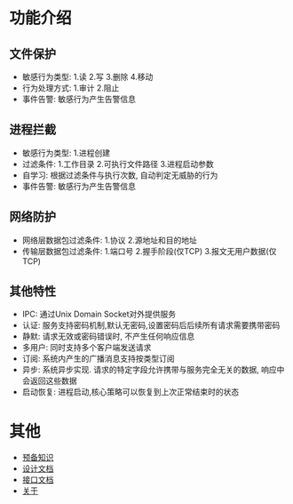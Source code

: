 # 功能介绍

## 文件保护

* 敏感行为类型: 1.读 2.写 3.删除 4.移动
* 行为处理方式: 1.审计 2.阻止
* 事件告警: 敏感行为产生告警信息

## 进程拦截

* 敏感行为类型: 1.进程创建
* 过滤条件: 1.工作目录 2.可执行文件路径 3.进程启动参数
* 自学习: 根据过滤条件与执行次数, 自动判定无威胁的行为
* 事件告警: 敏感行为产生告警信息

## 网络防护

* 网络层数据包过滤条件: 1.协议 2.源地址和目的地址
* 传输层数据包过滤条件: 1.端口号 2.握手阶段(仅TCP) 3.报文无用户数据(仅TCP)

## 其他特性

* IPC: 通过Unix Domain Socket对外提供服务
* 认证: 服务支持密码机制,默认无密码,设置密码后后续所有请求需要携带密码
* 静默: 请求无效或密码错误时, 不产生任何响应信息
* 多用户: 同时支持多个客户端发送请求
* 订阅: 系统内产生的广播消息支持按类型订阅
* 异步: 系统异步实现. 请求的特定字段允许携带与服务完全无关的数据, 响应中会返回这些数据
* 启动恢复: 进程启动,核心策略可以恢复到上次正常结束时的状态

# 其他

* [预备知识](prepare.md)
* [设计文档](design.md)
* [接口文档](api.md)
* [关于](about.md)
